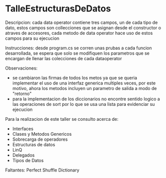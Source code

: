 # TalleEstructurasDeDatos

Descripcion: cada data operator contiene tres campos, un de cada tipo de dato, estos campos son collecciones que se asignan desde el constructor
o atraves de accesores, cada metodo de data operator hace uso de estos campos para su ejecucion

Instrucciones: desde program.cs se corren unas prubas a cada funcion desarrollada, se espera que solo se modifiquen los parametros que se encargan
de llenar las colecciones de cada dataoperator

Observaciones: 
- se cambiaron las firmas de todos los metos ya que se queria implementar el uso de una interfaz generica multiples
veces, por este motivo, ahora los metodos incluyen un parametro de salida a modo de "retorno"
- para la implementacion de los diccionarios no encontre sentido logico a las operaciones de sort por lo que se usa una lista para evidenciar su ejecucion 

Para la realizacion de este taller se consulto acerca de: 
- Interfaces
- Clases y Metodos Genericos
- Sobrecarga de operadores 
- Estructuras de datos 
- LinQ
- Delegados 
- Tipos de Datos
    
Faltantes: 
    Perfect Shuffle Dictionary 
